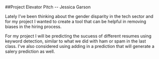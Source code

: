 ##Project Elevator Pitch -- Jessica Garson

Lately I've been thinking about the gender disparity in the tech sector and for my project I wanted to create a tool that can be helpful in removing biases in the hiring process. 

For my project I will be predicting the sucuess of different resumes using keyword detection, similar to what we did with ham or spam in the last class. I've also considered using adding in a prediction that will generate a salery prediction as well. 
